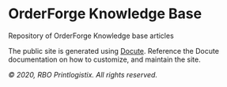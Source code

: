 # OrderForge Knowledge Base
Repository of OrderForge Knowledge base articles

The public site is generated using [Docute](https://docute.org/).
Reference the Docute documentation on how to customize, and maintain the site.

*&copy; 2020, RBO Printlogistix. All rights reserved.*
